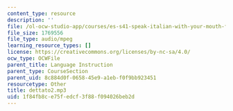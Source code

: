 ```yaml
---
content_type: resource
description: ''
file: /ol-ocw-studio-app/courses/es-s41-speak-italian-with-your-mouth-full-spring-2012/1f84fb8ce75fedcf3f88f094026beb2d_dettato2.mp3
file_size: 1769556
file_type: audio/mpeg
learning_resource_types: []
license: https://creativecommons.org/licenses/by-nc-sa/4.0/
ocw_type: OCWFile
parent_title: Language Instruction
parent_type: CourseSection
parent_uid: 8c884d0f-0658-45e9-a1eb-f0f9bb923451
resourcetype: Other
title: dettato2.mp3
uid: 1f84fb8c-e75f-edcf-3f88-f094026beb2d
---
```

